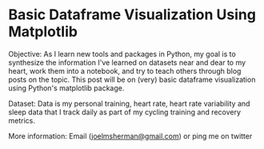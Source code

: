# Basic Dataframe Visualization Using Matplotlib

Objective:  As I learn new tools and packages in Python, my goal is to synthesize the information I've learned on datasets near and dear to my heart, work them into a notebook, and try to teach others through blog posts on the topic.  This post will be on (very) basic dataframe visualization using Python's matplotlib package.

Dataset: Data is my personal training, heart rate, heart rate variability and sleep data that I track daily as part of my cycling training and recovery metrics.

More information:  Email (joelmsherman@gmail.com) or ping me on twitter
